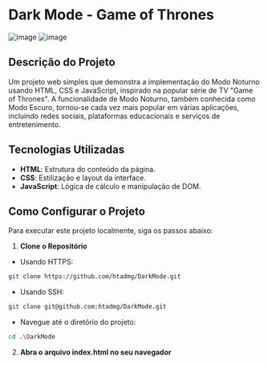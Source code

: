 # Dark Mode - Game of Thrones

![image](https://github.com/htadmg/DarkMode/assets/124289385/807a2ab0-d94e-4877-806a-b0a64a9b2cd1)
![image](https://github.com/htadmg/DarkMode/assets/124289385/e7e5e27b-a871-4c55-b106-877feadc3fc2)

## Descrição do Projeto
Um projeto web simples que demonstra a implementação do Modo Noturno usando HTML, CSS e JavaScript, inspirado na popular série de TV "Game of Thrones".
A funcionalidade de Modo Noturno, também conhecida como Modo Escuro, tornou-se cada vez mais popular em várias aplicações, incluindo redes sociais, plataformas educacionais e serviços de entretenimento.

## Tecnologias Utilizadas

- **HTML**: Estrutura do conteúdo da página.
- **CSS**: Estilização e layout da interface.
- **JavaScript**: Lógica de cálculo e manipulação de DOM.

## Como Configurar o Projeto

Para executar este projeto localmente, siga os passos abaixo:

1. **Clone o Repositório**
- Usando HTTPS:
```bash
git clone https://github.com/htadmg/DarkMode.git
```
- Usando SSH:
```bash
git clone git@github.com:htadmg/DarkMode.git
```
- Navegue até o diretório do projeto:
```bash
cd .\DarkMode
```
2. **Abra o arquivo index.html no seu navegador**
